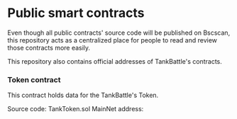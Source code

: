 # Public smart contracts
Even though all public contracts' source code will be published on Bscscan, this repository acts as a centralized place for people to read and review those contracts more easily.

This repository also contains official addresses of TankBattle's contracts.

### Token contract
This contract holds data for the TankBattle's Token.

Source code: TankToken.sol
MainNet address: 
